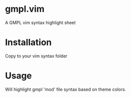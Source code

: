 gmpl.vim
========

A GMPL vim syntax highlight sheet

Installation
============
Copy to your vim syntax folder

Usage
=====
Will highlight gmpl 'mod' file syntax based on theme colors.
